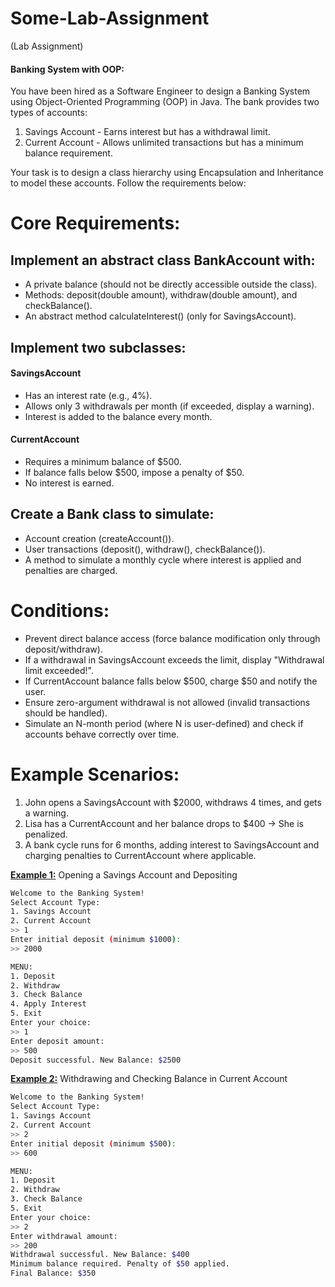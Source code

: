 # Some-Lab-Assignment
(Lab Assignment)

#### Banking System with OOP:

You have been hired as a Software Engineer to design a Banking System using Object-Oriented Programming (OOP) in Java. The bank provides two types of accounts:
1.	Savings Account - Earns interest but has a withdrawal limit.
2.	Current Account - Allows unlimited transactions but has a minimum balance requirement.

Your task is to design a class hierarchy using Encapsulation and Inheritance to model these accounts. Follow the requirements below:

# Core Requirements:
## Implement an abstract class BankAccount with:
- A private balance (should not be directly accessible outside the class).
-	Methods: deposit(double amount), withdraw(double amount), and checkBalance().
-	An abstract method calculateInterest() (only for SavingsAccount).

## Implement two subclasses:

#### SavingsAccount
- Has an interest rate (e.g., 4%).
- Allows only 3 withdrawals per month (if exceeded, display a warning).
- Interest is added to the balance every month.

#### CurrentAccount
- Requires a minimum balance of $500.
- If balance falls below $500, impose a penalty of $50.
- No interest is earned.

## Create a Bank class to simulate:
- Account creation (createAccount()).
- User transactions (deposit(), withdraw(), checkBalance()).
-	A method to simulate a monthly cycle where interest is applied and penalties are charged.

# Conditions:
- Prevent direct balance access (force balance modification only through deposit/withdraw).
- If a withdrawal in SavingsAccount exceeds the limit, display "Withdrawal limit exceeded!".
-	If CurrentAccount balance falls below $500, charge $50 and notify the user.
-	Ensure zero-argument withdrawal is not allowed (invalid transactions should be handled).
- Simulate an N-month period (where N is user-defined) and check if accounts behave correctly over time.

# Example Scenarios:
1.	John opens a SavingsAccount with $2000, withdraws 4 times, and gets a warning.
2.	Lisa has a CurrentAccount and her balance drops to $400 → She is penalized.
3.	A bank cycle runs for 6 months, adding interest to SavingsAccount and charging penalties to CurrentAccount where applicable.

<ins>**Example 1:**</ins> Opening a Savings Account and Depositing
```bash
Welcome to the Banking System!
Select Account Type: 
1. Savings Account 
2. Current Account
>> 1
Enter initial deposit (minimum $1000): 
>> 2000

MENU:
1. Deposit
2. Withdraw
3. Check Balance
4. Apply Interest
5. Exit
Enter your choice: 
>> 1
Enter deposit amount: 
>> 500
Deposit successful. New Balance: $2500
```
<ins>**Example 2:**</ins> Withdrawing and Checking Balance in Current Account
```bash
Welcome to the Banking System!
Select Account Type: 
1. Savings Account 
2. Current Account
>> 2
Enter initial deposit (minimum $500): 
>> 600

MENU:
1. Deposit
2. Withdraw
3. Check Balance
5. Exit
Enter your choice: 
>> 2
Enter withdrawal amount: 
>> 200
Withdrawal successful. New Balance: $400
Minimum balance required. Penalty of $50 applied.
Final Balance: $350
```
